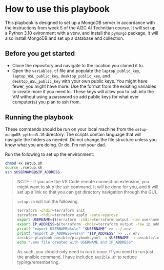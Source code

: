 # How to use this playbook

This playbook is designed to set up a MongoDB server in accordance with the instructions from week 5 of the AI2C AI Technitian course. It will set up a Python 3.10 evironment with a venv, and install the `pymongo` package. It will also install MongoDB and set up a database and collection.

## Before you get started

- Clone the repository and navigate to the location you cloned it to.
- Open the `variables.tf` file and populate the `laptop_public_key`, `laptop_WSL_public_key`, `desktop_public_key`, and `desktop_WSL_public_key` with your own public keys. You might have fewer, you might have more. Use the format from the exisiting variables to create more if you need to. These keys will allow you to ssh into the VM without using a password so add public keys for what ever computer(s) you plan to ssh from.

## Running the playbook

These commands should be run on your local machine from the `setup-mongoDB-python3.10` directory. The scripts contain language that will navigate the folders as needed. Do not change the file structure unless you know what you are doing. Or do, I'm not your dad.

Run the following to set up the environment:

```bash
chmod +x setup.sh
source ./setup.sh
ssh $USERNAME@$IP_ADDRESS
```
> NOTE - if you use the VS Code remote connection extension, you might want to skip the `ssh` command. It will be done for you, and it will set up a link so that you can get directory navigation through the GUI.

> `setup.sh` will run the following:
> 
> ```bash
> terraform -chdir=terraform init
> terraform -chdir=terraform apply -auto-approve
> export USERNAME=$(terraform -chdir=terraform output -raw username)
> export IP_ADDRESS=$(terraform -chdir=terraform output -raw ip_address)
> printf "export USERNAME=%s\n" "$USERNAME" >> ../.env
> printf "export IP_ADDRESS=%s\n" "$IP_ADDRESS" >> ../.env
> ansible-playbook ansible/playbook.yaml -u $USERNAME -i ansible/inventory.yml --ssh-common-args='-o StrictHostKeyChecking=no'
> echo ".env file created with USERNAME and IP_ADDRESS"
> ```
> 
> As such, you should only need to run it once. If you need to run just the ansible command, I have included `ansible.sh` to reduce typing/remembering.